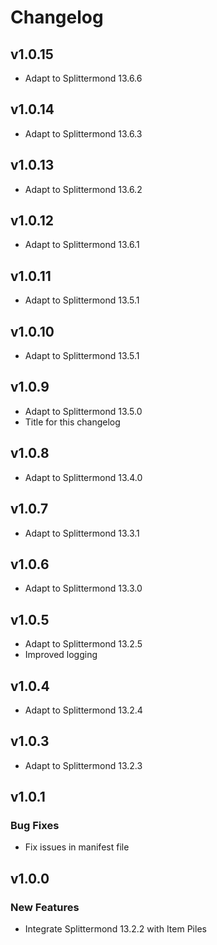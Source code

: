 # Changelog

## v1.0.15
* Adapt to Splittermond 13.6.6
  
## v1.0.14
* Adapt to Splittermond 13.6.3

## v1.0.13
* Adapt to Splittermond 13.6.2

## v1.0.12
* Adapt to Splittermond 13.6.1

## v1.0.11
* Adapt to Splittermond 13.5.1
 
## v1.0.10
* Adapt to Splittermond 13.5.1

## v1.0.9
* Adapt to Splittermond 13.5.0
* Title for this changelog
  
## v1.0.8
* Adapt to Splittermond 13.4.0

## v1.0.7
* Adapt to Splittermond 13.3.1
  
## v1.0.6
* Adapt to Splittermond 13.3.0

## v1.0.5
* Adapt to Splittermond 13.2.5
* Improved logging
 
## v1.0.4
* Adapt to Splittermond 13.2.4
 
## v1.0.3
* Adapt to Splittermond 13.2.3
 
## v1.0.1
### Bug Fixes
* Fix issues in manifest file
  
## v1.0.0
### New Features
* Integrate Splittermond 13.2.2 with Item Piles

